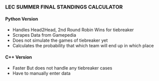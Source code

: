 ### LEC SUMMER FINAL STANDINGS CALCULATOR
#### Python Version
- Handles Head2Head, 2nd Round Robin Wins for tiebreaker 
- Scrapes Data from Gamepedia
- Does not simulate the games of tiebreaker yet
- Calculates the probability that which team will end up in which place

#### C++ Version
- Faster But does not handle any tiebreaker cases
- Have to manually enter data
